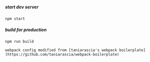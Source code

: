 ##### start dev server
```
npm start
```
##### build for production
```
npm run build

webpack config modified from [taniarascia's webpack boilerplate](https://github.com/taniarascia/webpack-boilerplate)

